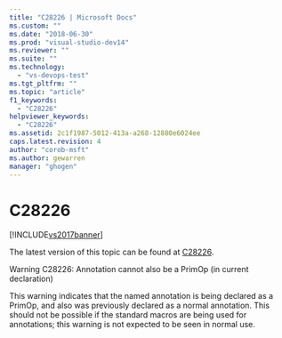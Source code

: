 ```yaml
---
title: "C28226 | Microsoft Docs"
ms.custom: ""
ms.date: "2018-06-30"
ms.prod: "visual-studio-dev14"
ms.reviewer: ""
ms.suite: ""
ms.technology: 
  - "vs-devops-test"
ms.tgt_pltfrm: ""
ms.topic: "article"
f1_keywords: 
  - "C28226"
helpviewer_keywords: 
  - "C28226"
ms.assetid: 2c1f1987-5012-413a-a268-12880e6024ee
caps.latest.revision: 4
author: "corob-msft"
ms.author: gewarren
manager: "ghogen"
---
```

# C28226
[!INCLUDE[vs2017banner](../includes/vs2017banner.md)]

The latest version of this topic can be found at [C28226](https://docs.microsoft.com/visualstudio/code-quality/c28226).  
  
Warning C28226: Annotation cannot also be a PrimOp (in current declaration)  
  
 This warning indicates that the named annotation is being declared as a PrimOp, and also was previously declared as a normal annotation. This should not be possible if the standard macros are being used for annotations; this warning is not expected to be seen in normal use.



